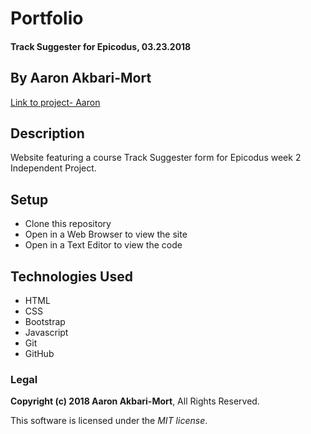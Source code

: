 # Portfolio

#### Track Suggester for Epicodus, 03.23.2018

## By Aaron Akbari-Mort

[Link to project- Aaron](https://aaronakbarimort.github.io/track-suggester/)

## Description

Website featuring a course Track Suggester form for Epicodus week 2 Independent Project.

## Setup

* Clone this repository
* Open in a Web Browser to view the site
* Open in a Text Editor to view the code

## Technologies Used

* HTML
* CSS
* Bootstrap
* Javascript
* Git
* GitHub

### Legal

**Copyright (c) 2018 Aaron Akbari-Mort**, All Rights Reserved.

This software is licensed under the _MIT license_.
